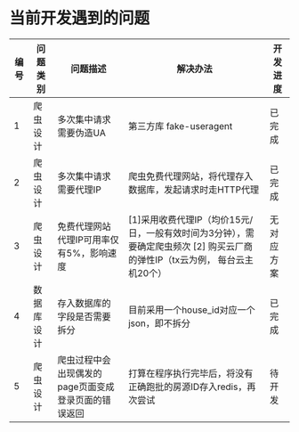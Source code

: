 # 当前开发遇到的问题

编号 | 问题类别 | 问题描述 | 解决办法 | 开发进度
--- | --- | --- | --- | ---
1 | 爬虫设计 | 多次集中请求需要伪造UA | 第三方库 fake-useragent | 已完成
2 | 爬虫设计 | 多次集中请求需要代理IP | 爬虫免费代理网站，将代理存入数据库，发起请求时走HTTP代理 | 已完成
3 | 爬虫设计 | 免费代理网站代理IP可用率仅有5%，影响速度 | [1]采用收费代理IP（均价15元/日，一般有效时间为3分钟），需要确定爬虫频次 [2] 购买云厂商的弹性IP（tx云为例， 每台云主机20个） | 无对应方案
4 | 数据库设计 | 存入数据库的字段是否需要拆分 | 目前采用一个house_id对应一个json，即不拆分 | 已完成
5 | 爬虫设计 | 爬虫过程中会出现偶发的page页面变成登录页面的错误返回 | 打算在程序执行完毕后，将没有正确跑批的房源ID存入redis，再次尝试 | 待开发